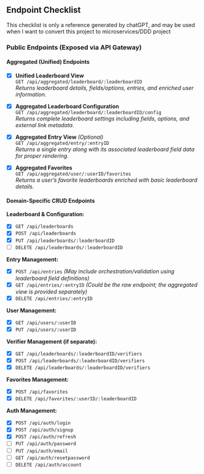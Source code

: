 ## Endpoint Checklist

This checklist is only a reference generated by chatGPT, and may be used when I want to convert this project to microservices/DDD project

### Public Endpoints (Exposed via API Gateway)

#### Aggregated (Unified) Endpoints
<!--- [ ] **Aggregated Entry List**  -->
<!--  `GET /api/aggregated/leaderboard/:leaderboardID/entries`  -->
<!--  *Returns entries for a leaderboard along with enrichment such as leaderboard field definitions and user details (for sorting, hidden fields, etc.).*-->

- [x] **Unified Leaderboard View**  
  `GET /api/aggregated/leaderboard/:leaderboardID`  
  *Returns leaderboard details, fields/options, entries, and enriched user information.*

- [x] **Aggregated Leaderboard Configuration**  
  `GET /api/aggregated/leaderboard/:leaderboardID/config`  
  *Returns complete leaderboard settings including fields, options, and external link metadata.*

- [x] **Aggregated Entry View** *(Optional)*  
  `GET /api/aggregated/entry/:entryID`  
  *Returns a single entry along with its associated leaderboard field data for proper rendering.*

- [x] **Aggregated Favorites**  
  `GET /api/aggregated/user/:userID/favorites`  
  *Returns a user’s favorite leaderboards enriched with basic leaderboard details.*

#### Domain-Specific CRUD Endpoints

**Leaderboard & Configuration:**
- [x] `GET /api/leaderboards`  
- [x] `POST /api/leaderboards`  
- [x] `PUT /api/leaderboards/:leaderboardID`  
- [ ] `DELETE /api/leaderboards/:leaderboardID`
<!--- [ ] `GET /api/leaderboards/:leaderboardID`  -->

<!--**Field & Option Management (within Leaderboard):**-->
<!--- [ ] `POST /api/leaderboards/:leaderboardID/fields`  -->
<!--- [ ] `GET /api/leaderboards/:leaderboardID/fields`  -->
<!--- [ ] `PUT /api/leaderboards/:leaderboardID/fields/:fieldID`  -->
<!--- [ ] `DELETE /api/leaderboards/:leaderboardID/fields/:fieldID`  -->
<!--- [ ] `POST /api/leaderboards/:leaderboardID/fields/:fieldID/options`  -->
<!--- [ ] `GET /api/leaderboards/:leaderboardID/fields/:fieldID/options`-->

**Entry Management:**
- [x] `POST /api/entries` *(May include orchestration/validation using leaderboard field definitions)*  
- [x] `GET /api/entries/:entryID` *(Could be the raw endpoint; the aggregated view is provided separately)*  
- [x] `DELETE /api/entries/:entryID`  
<!--- [ ] `PUT /api/entries/:entryID`  --> <!-- Entry not allowed to be edit-->

**User Management:**
- [x] `GET /api/users/:userID`  
- [x] `PUT /api/users/:userID`  
<!--- [ ] `DELETE /api/users/:userID`-->
<!--- [ ] `POST /api/users`  -->

**Verifier Management (if separate):**
- [x] `GET /api/leaderboards/:leaderboardID/verifiers`  
- [x] `POST /api/leaderboards/:leaderboardID/verifiers`
- [x] `DELETE /api/leaderboards/:leaderboardID/verifiers`

**Favorites Management:**
- [x] `POST /api/favorites`  
- [x] `DELETE /api/favorites/:userID/:leaderboardID`
<!--- [ ] `GET /api/favorites/:userID`  -->

**Auth Management:**
- [x] `POST /api/auth/login`  
- [x] `POST /api/auth/signup`  
- [x] `POST /api/auth/refresh`  
- [ ] `PUT /api/auth/password`  
- [ ] `PUT /api/auth/email`  
- [ ] `GET /api/auth/resetpassword`  
- [ ] `DELETE /api/auth/account`

<!------->
<!---->
<!--### Internal Endpoints (For Microservice-to-Microservice Communication Only)-->
<!---->
<!--**Leaderboard Service:**-->
<!--- [ ] `GET /internal/leaderboards/:leaderboardID`  -->
<!--  *Returns raw leaderboard configuration (fields, options, external links) for use by the aggregator.*-->
<!---->
<!--**Entry Service:**-->
<!--- [ ] `GET /internal/entries?leaderboardID=:leaderboardID`  -->
<!--  *Returns raw entry data for aggregation purposes.*  -->
<!--- [ ] `GET /internal/entries/:entryID`  -->
<!--  *Returns raw data for a single entry.*-->
<!---->
<!--**User Service:**-->
<!--- [ ] `GET /internal/users/mapping`  -->
<!--  *Returns a mapping of user IDs to usernames and/or additional user details (for enriching aggregated responses).*  -->
<!--- [ ] `GET /internal/users/:userID`  -->
<!--  *Returns raw user details.*-->
